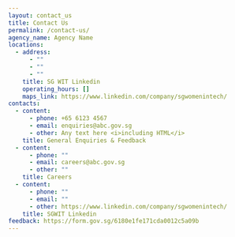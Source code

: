 ```yaml
---
layout: contact_us
title: Contact Us
permalink: /contact-us/
agency_name: Agency Name
locations:
  - address:
      - ""
      - ""
      - ""
    title: SG WIT Linkedin
    operating_hours: []
    maps_link: https://www.linkedin.com/company/sgwomenintech/
contacts:
  - content:
      - phone: +65 6123 4567
      - email: enquiries@abc.gov.sg
      - other: Any text here <i>including HTML</i>
    title: General Enquiries & Feedback
  - content:
      - phone: ""
      - email: careers@abc.gov.sg
      - other: ""
    title: Careers
  - content:
      - phone: ""
      - email: ""
      - other: https://www.linkedin.com/company/sgwomenintech/
    title: SGWIT Linkedin
feedback: https://form.gov.sg/6180e1fe171cda0012c5a09b
---
```


